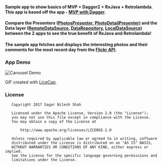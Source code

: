#### Sample app to show basics of MVP + Dagger2 + RxJava + Retrolambda. This app is based off the app - [MVP with Dagger](https://github.com/sgzsh269/android-mvp-with-dagger2).
#### Compare the Presenters ([PhotosPresenter](https://github.com/sgzsh269/android-mvp-dagger2-rxjava/compare/97bf0cfb6b64a7e9f09c85ffbe9e6fcdb9958d8b...sgzsh269:master#diff-1f5881e4225a238c9c74755b71bf6ce5), [PhotoDetailPresenter](https://github.com/sgzsh269/android-mvp-dagger2-rxjava/compare/97bf0cfb6b64a7e9f09c85ffbe9e6fcdb9958d8b...sgzsh269:master#diff-7ef7f1f0a128525dc32ac3be267dcca1)) and the Data layer ([RemoteDataSource](https://github.com/sgzsh269/android-mvp-dagger2-rxjava/compare/97bf0cfb6b64a7e9f09c85ffbe9e6fcdb9958d8b...sgzsh269:master#diff-4fa874b0dc0517944cb1c7212ad79adf), [DataRepository](https://github.com/sgzsh269/android-mvp-dagger2-rxjava/compare/97bf0cfb6b64a7e9f09c85ffbe9e6fcdb9958d8b...sgzsh269:master#diff-dcd863bfee0ec3b9dbb20dc7be7cae1e), [LocalDataSource](https://github.com/sgzsh269/android-mvp-dagger2-rxjava/compare/97bf0cfb6b64a7e9f09c85ffbe9e6fcdb9958d8b...sgzsh269:master#diff-c068dd04bd4a2c5d7c0f8c9656106c59)) between the 2 apps to see the true benefit of RxJava and Retrolambda! 

#### The sample app fetches and displays the interesting photos and their comments for the most recent day from the [Flickr API](https://www.flickr.com/services/api/).

### App Demo
![Carousel Demo](/carousel_demo.gif)

GIF created with [LiceCap](http://www.cockos.com/licecap/).

### License 
```
   Copyright 2017 Sagar Nilesh Shah

   Licensed under the Apache License, Version 2.0 (the "License");
   you may not use this file except in compliance with the License.
   You may obtain a copy of the License at

       http://www.apache.org/licenses/LICENSE-2.0

   Unless required by applicable law or agreed to in writing, software
   distributed under the License is distributed on an "AS IS" BASIS,
   WITHOUT WARRANTIES OR CONDITIONS OF ANY KIND, either express or implied.
   See the License for the specific language governing permissions and
   limitations under the License.
```